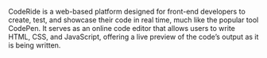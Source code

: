 CodeRide is a web-based platform designed for front-end developers to create, test, and showcase their code in real time, much like the popular tool CodePen. It serves as an online code editor that allows users to write HTML, CSS, and JavaScript, offering a live preview of the code’s output as it is being written.
